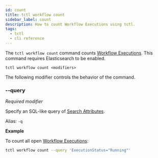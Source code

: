 ```yaml
---
id: count
title: tctl workflow count
sidebar_label: count
description: How to count Workflow Executions using tctl.
tags:
  - tctl
  - cli reference
---
```


The `tctl workflow count` command counts [Workflow Executions](/workflows#workflow-execution).
This command requires Elasticsearch to be enabled.

`tctl workflow count <modifiers>`

The following modifier controls the behavior of the command.

### --query

_Required modifier_

Specify an SQL-like query of [Search Attributes](/concepts/what-is-a-search-attribute).

Alias: `-q`

**Example**

To count all open [Workflow Executions](/workflows#workflow-execution):

```bash
tctl workflow count --query 'ExecutionStatus="Running"'
```
